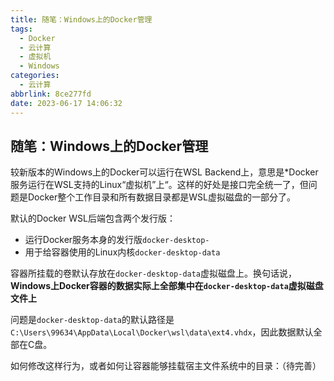 ```yaml
---
title: 随笔：Windows上的Docker管理
tags:
  - Docker
  - 云计算
  - 虚拟机
  - Windows
categories:
  - 云计算
abbrlink: 8ce277fd
date: 2023-06-17 14:06:32
---
```



## 随笔：Windows上的Docker管理
较新版本的Windows上的Docker可以运行在WSL Backend上，意思是*Docker服务运行在WSL支持的Linux“虚拟机”上“。这样的好处是接口完全统一了，但问题是Docker整个工作目录和所有数据目录都是WSL虚拟磁盘的一部分了。

默认的Docker WSL后端包含两个发行版：
- 运行Docker服务本身的发行版`docker-desktop-`
- 用于给容器使用的Linux内核`docker-desktop-data`

容器所挂载的卷默认存放在`docker-desktop-data`虚拟磁盘上。换句话说，**Windows上Docker容器的数据实际上全部集中在`docker-desktop-data`虚拟磁盘文件上**

问题是`docker-desktop-data`的默认路径是`C:\Users\99634\AppData\Local\Docker\wsl\data\ext4.vhdx`，因此数据默认全部在C盘。

如何修改这样行为，或者如何让容器能够挂载宿主文件系统中的目录：（待完善）